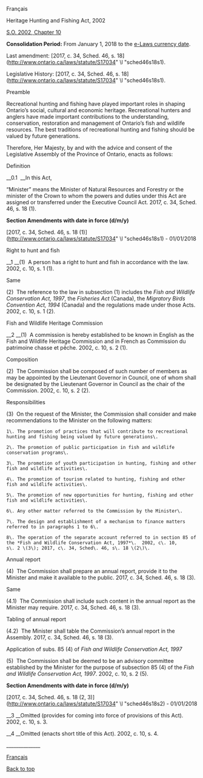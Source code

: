 [<a id="Top"></a>Français](http://www.ontario.ca/fr/lois/loi/02h10)

Heritage Hunting and Fishing Act, 2002

[S\.O\. 2002, Chapter 10](https://www.ontario.ca/laws/statute/s02010)

__Consolidation Period:__ From January 1, 2018 to the [e\-Laws currency date](http://www.e-laws.gov.on.ca/navigation?file=currencyDates&lang=en)\.

Last amendment: [2017, c\. 34, Sched\. 46, s\. 18](http://www.ontario.ca/laws/statute/S17034" \l "sched46s18s1)\.

Legislative History: [2017, c\. 34, Sched\. 46, s\. 18](http://www.ontario.ca/laws/statute/S17034" \l "sched46s18s1)\.

Preamble

Recreational hunting and fishing have played important roles in shaping Ontario’s social, cultural and economic heritage\.  Recreational hunters and anglers have made im­portant contributions to the understanding, conservation, restoration and management of Ontario’s fish and wildlife resources\.  The best traditions of recreational hunting and fishing should be valued by future generations\.

Therefore, Her Majesty, by and with the advice and consent of the Legislative Assembly of the Province of Ontario, enacts as follows:

Definition

<a id="BK301"></a>__0\.1  __In this Act,

“Minister” means the Minister of Natural Resources and Forestry or the minister of the Crown to whom the powers and duties under this Act are assigned or transferred under the Executive Council Act\. 2017, c\. 34, Sched\. 46, s\. 18 \(1\)\.

__Section Amendments with date in force \(d/m/y\)__

[2017, c\. 34, Sched\. 46, s\. 18 \(1\)](http://www.ontario.ca/laws/statute/S17034" \l "sched46s18s1) \- 01/01/2018

Right to hunt and fish

__1 __\(1\)  A person has a right to hunt and fish in accordance with the law\.  2002, c\. 10, s\. 1 \(1\)\.

Same

\(2\)  The reference to the law in subsection \(1\) includes the *Fish and Wildlife Conservation Act, 1997*, the *Fisheries Act* \(Canada\), the *Migratory Birds Convention Act, 1994* \(Canada\) and the regulations made under those Acts\.  2002, c\. 10, s\. 1 \(2\)\.

Fish and Wildlife Heritage Commission

__2 __\(1\)  A commission is hereby established to be known in English as the Fish and Wildlife Heritage Com­mission and in French as Commission du patrimoine chasse et pêche\.  2002, c\. 10, s\. 2 \(1\)\.

Composition

\(2\)  The Commission shall be composed of such number of members as may be appointed by the Lieutenant Governor in Council, one of whom shall be designated by the Lieutenant Governor in Council as the chair of the Commission\.  2002, c\. 10, s\. 2 \(2\)\.

Responsibilities

\(3\)  On the request of the Minister, the Commission shall consider and make recommendations to the Minister on the following matters:

	1\.	The promotion of practices that will contribute to recreational hunting and fishing being valued by future generations\.

	2\.	The promotion of public participation in fish and wildlife conservation programs\.

	3\.	The promotion of youth participation in hunting, fishing and other fish and wildlife activities\.

	4\.	The promotion of tourism related to hunting, fishing and other fish and wildlife activities\.

	5\.	The promotion of new opportunities for hunting, fishing and other fish and wildlife activities\.

	6\.	Any other matter referred to the Commission by the Minister\.

	7\.	The design and establishment of a mechanism to finance matters referred to in paragraphs 1 to 6\.

	8\.	The operation of the separate account referred to in section 85 of the *Fish and Wildlife Conservation Act, 1997*\.  2002, c\. 10, s\. 2 \(3\); 2017, c\. 34, Sched\. 46, s\. 18 \(2\)\.

Annual report

\(4\)  The Commission shall prepare an annual report, provide it to the Minister and make it available to the public\. 2017, c\. 34, Sched\. 46, s\. 18 \(3\)\.

Same

\(4\.1\)  The Commission shall include such content in the annual report as the Minister may require\. 2017, c\. 34, Sched\. 46, s\. 18 \(3\)\.

Tabling of annual report

\(4\.2\)  The Minister shall table the Commission’s annual report in the Assembly\. 2017, c\. 34, Sched\. 46, s\. 18 \(3\)\.

Application of subs\. 85 \(4\) of *Fish and Wildlife Conservation Act, 1997*

\(5\)  The Commission shall be deemed to be an advisory committee established by the Minister for the purpose of subsection 85 \(4\) of the *Fish and Wildlife Conservation Act, 1997*\.  2002, c\. 10, s\. 2 \(5\)\.

__Section Amendments with date in force \(d/m/y\)__

[2017, c\. 34, Sched\. 46, s\. 18 \(2, 3\)](http://www.ontario.ca/laws/statute/S17034" \l "sched46s18s2) \- 01/01/2018

__3 __Omitted \(provides for coming into force of provisions of this Act\)\.  2002, c\. 10, s\. 3\.

__4 __Omitted \(enacts short title of this Act\)\.  2002, c\. 10, s\. 4\.

\_\_\_\_\_\_\_\_\_\_\_\_\_\_

[Français](http://www.ontario.ca/fr/lois/loi/02h10)

[Back to top](#Top)


